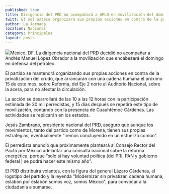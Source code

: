 ```yaml
---
published: true
title: Dirigencia del PRD no acompañará a AMLO en movilización del domingo
twitt: El sol azteca organizará sus propias acciones en contra de la privatización del petróleo
author: La Jornada
location: Nacional
category: Principales
layout: posts
---
```


![](http://i.imgur.com/u9ZFBQym.jpg)México, DF. La dirigencia nacional del PRD decidió no acompañar a Andrés Manuel López Obrador a la movilización que encabezará el domingo en defensa del petróleo.

El partido se mantendrá organizando sus propias acciones en contra de la privatización del crudo, que arrancarán con una cadena humana el próximo 15 de este mes, sobre Reforma, del Eje 2 norte al Auditorio Nacional, sobre la acera, para no afectar la circulación.

La acción se desarrollará de las 10 a las 12 horas con la participación estimada de 30 mil perredistas, y 15 días después se repetirá este tipo de movilización, contando con la presencia de Cuauhtémoc Cárdenas. Las actividades se replicarán en los estados.

Jesús Zambrano, presidente nacional del PRD, aseguró que aunque los movimientos, tanto del partido como de Morena, tienen sus propias estrategias, eventualmente "iremos concluyendo en un esfuerzo común".

El perredista anunció que próximamente planteará al Consejo Rector del Pacto por México adelantar una consulta nacional sobre la reforma energética, porque “solo si hay voluntad política (del PRI, PAN y gobierno federal ) se podrá hacer este mismo año”.

El PRD distribuirá volantes, con la figura del general Lázaro Cárdenas, el logotipo del partido y la leyenda "Modernizar sin privatizar, cadena humana, eslabón por eslabón somos voz, somos México", para convocar a la ciudadanía a sumarse.
